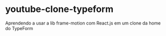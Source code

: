 # youtube-clone-typeform
Aprendendo a usar a lib frame-motion com React.js em um clone da home do TypeForm
